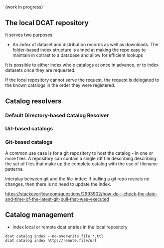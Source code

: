 ##

(work in progress)



## The local DCAT repository
It serves two purposes

* An *index* of dataset and distribution records as well as downloads. The folder-based index structure is aimed at making the repo easy to maintain in cotrast to a database and allow for efficient lookups

It is possible to either index whole catalogs at once in advance,
or to index datasets once they are requested.



If the local repository cannot serve the request, the request is delegated to the known catalogs in the order they were registered.



## Catalog resolvers


### Default Directory-based Catalog Resolver



### Url-based catalogs




### Git-based catalogs

A common use case is for a git repository to host the catalog - in one or more files.
A repository can contain a single rdf file describing describing the set of files that make up the complete catalog with the use of filename patterns.


Interplay between git and the file-index:
If pulling a git repo reveals no changes, then there is no need to update the index.





https://stackoverflow.com/questions/2993902/how-do-i-check-the-date-and-time-of-the-latest-git-pull-that-was-executed




## Catalog management

* Index local or remote dcat entries in the local repository
```
dcat catalog index --no-overwrite file.*.ttl
dcat catalog index http://remote.file/url
```



